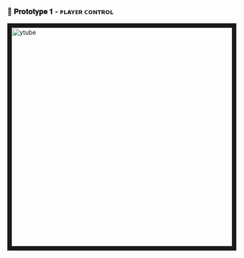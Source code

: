 <h3 align="left"> 🚗 𝐏𝐫𝐨𝐭𝐨𝐭𝐲𝐩𝐞 𝟏 - ᴘʟᴀʏᴇʀ ᴄᴏɴᴛʀᴏʟ </h3> 
<a href="http://www.youtube.com/watch?feature=player_embedded&v=LSTHHiwCHV4
" target="_blank"><img src="http://img.youtube.com/vi/LSTHHiwCHV4/0.jpg" 
alt="ytube" width="800" height="500" border="10" /></a>
